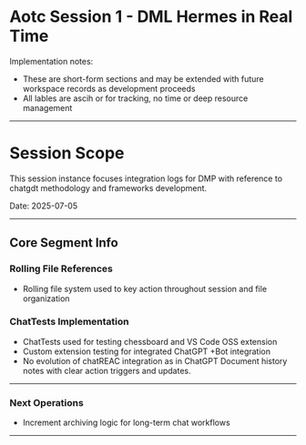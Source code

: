 # Aotc Session 1 - DML Hermes in Real Time

Implementation notes: 

- These are short-form sections and may be extended with future workspace records as development proceeds
- All lables are ascih or for tracking, no time or deep resource management

---

# Session Scope

This session instance focuses integration logs for DMP with reference to chatgdt methodology and frameworks development.

Date: 2025-07-05

---

## Core Segment Info

### Rolling File References

- Rolling file system used to key action throughout session and file organization

### ChatTests Implementation
- ChatTests used for testing chessboard and VS Code OSS extension
- Custom extension testing for integrated ChatGPT +Bot integration
- No evolution of chatREAC integration as in ChatGPT
Document history notes with clear action triggers and updates.

---

### Next Operations
- Increment archiving logic for long-term chat workflows

---
